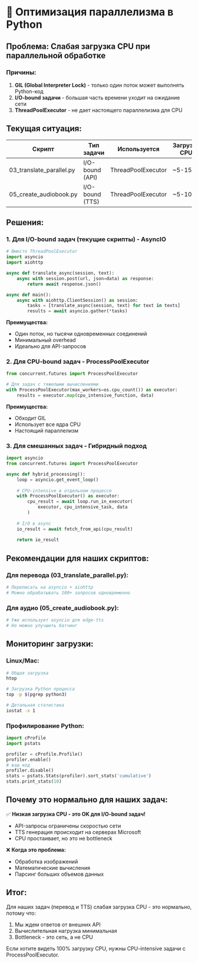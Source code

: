 # 🚀 Оптимизация параллелизма в Python

## Проблема: Слабая загрузка CPU при параллельной обработке

### Причины:
1. **GIL (Global Interpreter Lock)** - только один поток может выполнять Python-код
2. **I/O-bound задачи** - большая часть времени уходит на ожидание сети
3. **ThreadPoolExecutor** - не дает настоящего параллелизма для CPU

## Текущая ситуация:

| Скрипт | Тип задачи | Используется | Загрузка CPU |
|--------|------------|--------------|--------------|
| 03_translate_parallel.py | I/O-bound (API) | ThreadPoolExecutor | ~5-15% |
| 05_create_audiobook.py | I/O-bound (TTS) | ThreadPoolExecutor | ~5-10% |

## Решения:

### 1. Для I/O-bound задач (текущие скрипты) - AsyncIO

```python
# Вместо ThreadPoolExecutor
import asyncio
import aiohttp

async def translate_async(session, text):
    async with session.post(url, json=data) as response:
        return await response.json()

async def main():
    async with aiohttp.ClientSession() as session:
        tasks = [translate_async(session, text) for text in texts]
        results = await asyncio.gather(*tasks)
```

**Преимущества:**
- Один поток, но тысячи одновременных соединений
- Минимальный overhead
- Идеально для API-запросов

### 2. Для CPU-bound задач - ProcessPoolExecutor

```python
from concurrent.futures import ProcessPoolExecutor

# Для задач с тяжелыми вычислениями
with ProcessPoolExecutor(max_workers=os.cpu_count()) as executor:
    results = executor.map(cpu_intensive_function, data)
```

**Преимущества:**
- Обходит GIL
- Использует все ядра CPU
- Настоящий параллелизм

### 3. Для смешанных задач - Гибридный подход

```python
import asyncio
from concurrent.futures import ProcessPoolExecutor

async def hybrid_processing():
    loop = asyncio.get_event_loop()
    
    # CPU-intensive в отдельном процессе
    with ProcessPoolExecutor() as executor:
        cpu_result = await loop.run_in_executor(
            executor, cpu_intensive_task, data
        )
    
    # I/O в async
    io_result = await fetch_from_api(cpu_result)
    
    return io_result
```

## Рекомендации для наших скриптов:

### Для перевода (03_translate_parallel.py):
```python
# Переписать на asyncio + aiohttp
# Можно обрабатывать 100+ запросов одновременно
```

### Для аудио (05_create_audiobook.py):
```python
# Уже использует asyncio для edge-tts
# Но можно улучшить батчинг
```

## Мониторинг загрузки:

### Linux/Mac:
```bash
# Общая загрузка
htop

# Загрузка Python процесса
top -p $(pgrep python3)

# Детальная статистика
iostat -x 1
```

### Профилирование Python:
```python
import cProfile
import pstats

profiler = cProfile.Profile()
profiler.enable()
# ваш код
profiler.disable()
stats = pstats.Stats(profiler).sort_stats('cumulative')
stats.print_stats(10)
```

## Почему это нормально для наших задач:

✅ **Низкая загрузка CPU - это OK для I/O-bound задач!**

- API-запросы ограничены скоростью сети
- TTS генерация происходит на серверах Microsoft
- CPU простаивает, но это не bottleneck

❌ **Когда это проблема:**
- Обработка изображений
- Математические вычисления
- Парсинг больших объемов данных

## Итог:

Для наших задач (перевод и TTS) слабая загрузка CPU - это нормально, потому что:
1. Мы ждем ответов от внешних API
2. Вычислительная нагрузка минимальная
3. Bottleneck - это сеть, а не CPU

Если хотите видеть 100% загрузку CPU, нужны CPU-intensive задачи с ProcessPoolExecutor.
